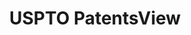---
layout: default
bigquery: https://console.cloud.google.com/bigquery?p=patents-public-data&d=patentsview&page=dataset
citation: Attribution should be given to PatentsView for use, distribution, or derivative
  works.
code: https://github.com/CSSIP-AIR/PatentsView-Code-Snippets/
contributors: USPTO
cost: None
description: 'PatentsView includes US patent data including raw data (summaries, applications,
  pregrant applications), disambugations of inventors and assignees, and inventor
  gender estimates.  Also foreign priority data, # of figures and sheets, and government
  interest statements.'
documentation: https://patentsview.org/query/builder-faqs
last_edit: Mon, 04 Apr 2022 19:02:57 GMT
location: https://patentsview.org/
maintained_by: USPTO
record_creation_timestamp: 12/2/2020 17:20:46
schema_fields: '[''male_flag'', ''disamb_inventor_id_20191008'', ''reldocno'', ''num'',
  ''withdrawn'', ''term_grant'', ''name_first'', ''subgroup_id'', ''field_title'',
  ''disamb_inventor_id_20180528'', ''lawyer_id'', ''attribution_status'', ''country_transformed'',
  ''disamb_inventor_id_20200331'', ''status'', ''inventor_id'', ''f371_date'', ''section'',
  ''section_id'', ''title'', ''disamb_inventor_id_20170307'', ''exemplary'', ''type'',
  ''assignee_id'', ''disamb_assignee_id_20200929'', ''disamb_inventor_id_20201229'',
  ''subclass'', ''mainclass_id'', ''disamb_inventor_id_20190312'', ''category_id'',
  ''term_disclaimer'', ''country'', ''date'', ''disamb_inventor_id_20191231'', ''latitude'',
  ''field_id'', ''city'', ''disamb_assignee_id_20200630'', ''latlong'', ''subclass_id'',
  ''category'', ''disamb_inventor_id_20171226'', ''fname'', ''contract_award_number'',
  ''disamb_inventor_id_20200929'', ''organization'', ''length'', ''latin_name'', ''num_sheets'',
  ''state'', ''disamb_inventor_id_20171003'', ''disamb_inventor_id_20190820'', ''variety'',
  ''group'', ''main_group'', ''classification_status'', ''name'', ''citation_id'',
  ''level_two'', ''location_id'', ''symbol_position'', ''level_one'', ''county'',
  ''lname'', ''doctype'', ''role'', ''num_claims'', ''ipc_class'', ''classification_data_source'',
  ''disamb_assignee_id_20191231'', ''subcategory_id'', ''patent_id'', ''filename'',
  ''rawlocation_id'', ''action_date'', ''level_three'', ''doc_type'', ''state_fips'',
  ''longitude'', ''rawassignee_id'', ''_102_date'', ''name_last'', ''organization_id'',
  ''lapse_of_patent'', ''disamb_assignee_id_20190820'', ''num_figures'', ''disamb_inventor_id_20170808'',
  ''application_id'', ''series_code'', ''subsection_id'', ''disamb_assignee_id_20191008'',
  ''classification_value'', ''sequence'', ''disamb_inventor_id_20200630'', ''f102_date'',
  ''publication_number'', ''disamb_assignee_id_20181127'', ''disamb_assignee_id_20190312'',
  ''id'', ''male'', ''disclaimer_date'', ''disamb_inventor_id_20181127'', ''text'',
  ''rel_id'', ''_371_date'', ''group_id'', ''uuid'', ''disamb_assignee_id_20200331'',
  ''deceased'', ''sector_title'', ''abstract'', ''relkind'', ''subgroup'', ''kind'',
  ''classification_level'', ''county_fips'', ''ipc_version_indicator'', ''designation'',
  ''term_extension'', ''number'', ''dependent'', ''rawinventor_id'', ''applicant_type'',
  ''gi_statement'', ''rule_47'']'
shortname: patentsview
tags:
- disambiguation
- United States
- gender
terms_of_use: Creative Commons Attribution 4.0 International License.
timeframe: 1963-1999
title: USPTO PatentsView
uuid: cf1780b1-e265-4e49-8d1d-83b9cfe0fd9a
---